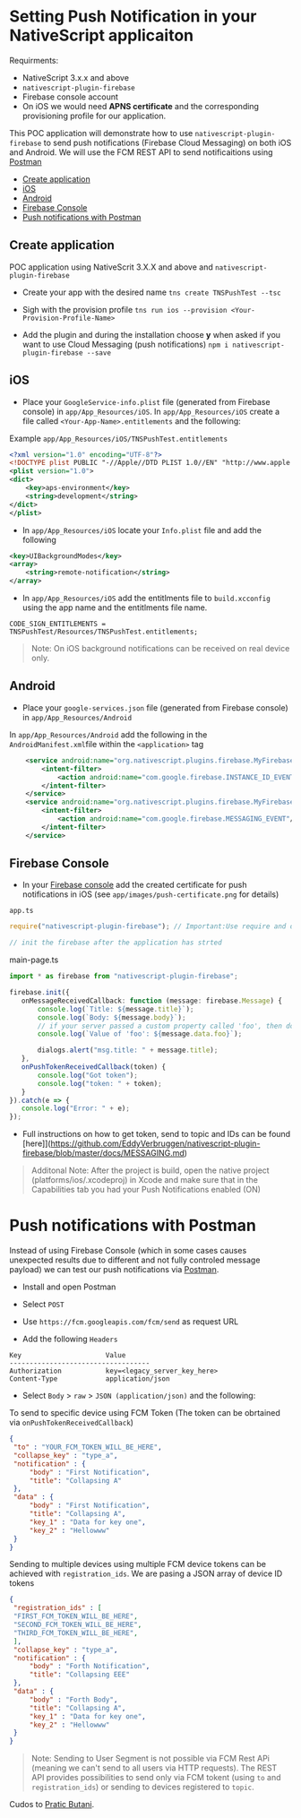 # Setting Push Notification in your NativeScript applicaiton

Requirments:
- NativeScript 3.x.x and above
- `nativescript-plugin-firebase`
- Firebase console account
- On iOS we would need **APNS certificate** and the corresponding provisioning profile for our application.

This POC application will demonstrate how to use `nativescript-plugin-firebase` to send push notifications (Firebase Cloud Messaging) on both iOS and Android. We will use the FCM REST API to send notificaitions using [Postman](https://www.getpostman.com/)

* [Create application](#create-application)
* [iOS](#ios)
* [Android](#android)
* [Firebase Console](#firebase-console)
* [Push notifications with Postman](#push-notifications-with-postman)


## Create application

POC application using NativeScrit 3.X.X and above and `nativescript-plugin-firebase`

- Create your app with the desired name
`tns create TNSPushTest --tsc`

- Sigh with the provision profile
`tns run ios --provision <Your-Provision-Profile-Name>`

- Add the plugin and during the installation choose **y** when asked if you want to use Cloud Messaging (push notifications)
`npm i nativescript-plugin-firebase --save`

## iOS

- Place your `GoogleService-info.plist` file (generated from Firebase console) in `app/App_Resources/iOS`.
In `app/App_Resources/iOS` create a file called `<Your-App-Name>.entitlements` and the following:

Example `app/App_Resources/iOS/TNSPushTest.entitlements`
```XML
<?xml version="1.0" encoding="UTF-8"?>
<!DOCTYPE plist PUBLIC "-//Apple//DTD PLIST 1.0//EN" "http://www.apple.com/DTDs/PropertyList-1.0.dtd">
<plist version="1.0">
<dict>
    <key>aps-environment</key>
    <string>development</string>
</dict>
</plist>
```

- In `app/App_Resources/iOS` locate your `Info.plist` file and add the following
```XML
<key>UIBackgroundModes</key>
<array>
	<string>remote-notification</string>
</array>
```

- In `app/App_Resources/iOS` add the entitlments file to `build.xcconfig` using the app name and the entitlments file name.

```JS
CODE_SIGN_ENTITLEMENTS = TNSPushTest/Resources/TNSPushTest.entitlements;
```

> Note: On iOS background notifications can be received on real device only.

## Android

- Place your `google-services.json` file (generated from Firebase console) in `app/App_Resources/Android`

In `app/App_Resources/Android` add the following in the `AndroidManifest.xml`file within the `<application>` tag
```XML
    <service android:name="org.nativescript.plugins.firebase.MyFirebaseInstanceIDService">
        <intent-filter>
            <action android:name="com.google.firebase.INSTANCE_ID_EVENT"/>
        </intent-filter>
    </service>
    <service android:name="org.nativescript.plugins.firebase.MyFirebaseMessagingService">
        <intent-filter>
            <action android:name="com.google.firebase.MESSAGING_EVENT"/>
        </intent-filter>
    </service>

```

## Firebase Console

- In your [Firebase console](https://console.firebase.google.com/) add the created certificate for push notifications in iOS (see `app/images/push-certificate.png` for details)
 
 `app.ts`
 ```TypeScript
require("nativescript-plugin-firebase"); // Important:Use require and do not use import as TypeScript qill remove unused imports

// init the firebase after the application has strted

 ```

 main-page.ts
 ```TypeScript
import * as firebase from "nativescript-plugin-firebase";

firebase.init({
    onMessageReceivedCallback: function (message: firebase.Message) {
        console.log(`Title: ${message.title}`);
        console.log(`Body: ${message.body}`);
        // if your server passed a custom property called 'foo', then do this:
        console.log(`Value of 'foo': ${message.data.foo}`);

        dialogs.alert("msg.title: " + message.title);
    },
    onPushTokenReceivedCallback(token) {
        console.log("Got token");
        console.log("token: " + token);
    }
}).catch(e => {
    console.log("Error: " + e);
});
 ```
 
- Full instructions on how to get token, send to topic and IDs can be found [here]](https://github.com/EddyVerbruggen/nativescript-plugin-firebase/blob/master/docs/MESSAGING.md)

> Additonal Note: After the project is build, open the native project (platforms/ios/<your-app-name>.xcodeproj) in Xcode and make sure that in the Capabilities tab you had your Push Notifications enabled (ON) 

# Push notifications with Postman

Instead of using Firebase Console (which in some cases causes unexpected results due to different and not fully controled message payload) we can test our push notifications via [Postman](https://www.getpostman.com/).

- Install and open Postman

- Select `POST`

- Use `https://fcm.googleapis.com/fcm/send` as request URL

- Add the following `Headers`
```
Key                     Value
-----------------------------------
Authorization           key=<legacy_server_key_here>
Content-Type            application/json
```

- Select `Body` > `raw` > `JSON (application/json)` and the following:

To send to specific device using FCM Token (The token can be obrtained via `onPushTokenReceivedCallback`)
```JSON
{
 "to" : "YOUR_FCM_TOKEN_WILL_BE_HERE",
 "collapse_key" : "type_a",
 "notification" : {
     "body" : "First Notification",
     "title": "Collapsing A"
 },
 "data" : {
     "body" : "First Notification",
     "title": "Collapsing A",
     "key_1" : "Data for key one",
     "key_2" : "Hellowww"
 }
}
```

Sending to multiple devices using multiple FCM device tokens can be achieved with `registration_ids`. We are pasing a JSON array of device ID tokens
```JSON
{
 "registration_ids" : [
 "FIRST_FCM_TOKEN_WILL_BE_HERE",	
 "SECOND_FCM_TOKEN_WILL_BE_HERE",
 "THIRD_FCM_TOKEN_WILL_BE_HERE",
 ],
 "collapse_key" : "type_a",
 "notification" : {
     "body" : "Forth Notification",
     "title": "Collapsing EEE"
 },
 "data" : {
     "body" : "Forth Body",
     "title": "Collapsing A",
     "key_1" : "Data for key one",
     "key_2" : "Hellowww"
 }
}
```

> Note: Sending to User Segment is not possible via FCM Rest APi (meaning we can't send to all users via HTTP requests).
The REST API provides possibilities to send only via FCM tokent (using `to` and `registration_ids`) or sending to devices registered to `topic`.

Cudos to [Pratic Butani](https://medium.com/android-school/test-fcm-notification-with-postman-f91ba08aacc3).
